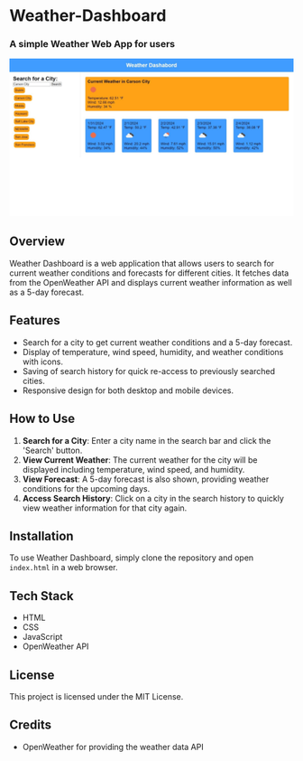 # Weather-Dashboard
### A simple Weather Web App for users

![preview](./assets/images/preview-crop.jpeg)

## Overview

Weather Dashboard is a web application that allows users to search for current weather conditions and forecasts for different cities. It fetches data from the OpenWeather API and displays current weather information as well as a 5-day forecast.

## Features

- Search for a city to get current weather conditions and a 5-day forecast.
- Display of temperature, wind speed, humidity, and weather conditions with icons.
- Saving of search history for quick re-access to previously searched cities.
- Responsive design for both desktop and mobile devices.

## How to Use

1. **Search for a City**: Enter a city name in the search bar and click the 'Search' button.
2. **View Current Weather**: The current weather for the city will be displayed including temperature, wind speed, and humidity.
3. **View Forecast**: A 5-day forecast is also shown, providing weather conditions for the upcoming days.
4. **Access Search History**: Click on a city in the search history to quickly view weather information for that city again.

## Installation

To use Weather Dashboard, simply clone the repository and open `index.html` in a web browser.

## Tech Stack
- HTML
- CSS
- JavaScript
- OpenWeather API

## License
This project is licensed under the MIT License.

## Credits
- OpenWeather for providing the weather data API